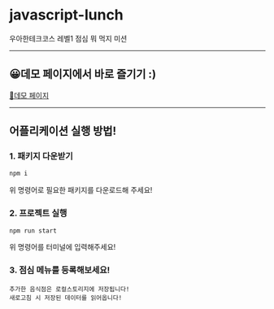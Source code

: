 # javascript-lunch

우아한테크코스 레벨1 점심 뭐 먹지 미션

---

## 😀데모 페이지에서 바로 즐기기 :)

[🎯데모 페이지](https://creative-lee.github.io/javascript-lunch/)

---

## 어플리케이션 실행 방법!

### 1. 패키지 다운받기

```bash
npm i
```

위 명령어로 필요한 패키지를 다운로드해 주세요!

### 2. 프로젝트 실행

```bash
npm run start
```

위 명령어를 터미널에 입력해주세요!

### 3. 점심 메뉴를 등록해보세요!

```
추가한 음식점은 로컬스토리지에 저장됩니다!
새로고침 시 저장된 데이터를 읽어옵니다!
```
